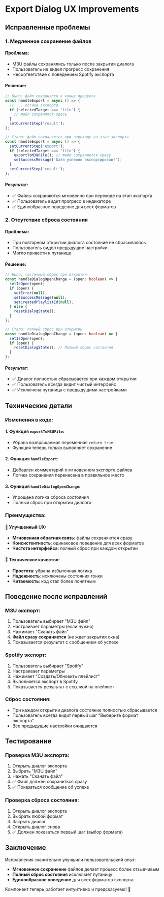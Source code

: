 # Export Dialog UX Improvements

## Исправленные проблемы

### 1. Медленное сохранение файлов

#### Проблема:
- M3U файлы сохранялись только после закрытия диалога
- Пользователь не видел прогресс сохранения
- Несоответствие с поведением Spotify экспорта

#### Решение:
```typescript
// Было: файл сохранялся в конце процесса
const handleExport = async () => {
  // ... логика экспорта
  if (selectedTarget === 'file') {
    // Файл сохранялся здесь
  }
  setCurrentStep('result');
};

// Стало: файл сохраняется при переходе на этап экспорта
const handleExport = async () => {
  setCurrentStep('export');
  if (selectedTarget === 'file') {
    exportToM3UFile(); // Файл сохраняется сразу
    setSuccessMessage('Файл успешно экспортирован!');
  }
  setCurrentStep('result');
};
```

#### Результат:
- ✅ Файлы сохраняются мгновенно при переходе на этап экспорта
- ✅ Пользователь видит прогресс в индикаторе
- ✅ Единообразное поведение для всех форматов

### 2. Отсутствие сброса состояния

#### Проблема:
- При повторном открытии диалога состояние не сбрасывалось
- Пользователь видел предыдущие настройки
- Могло привести к путанице

#### Решение:
```typescript
// Было: частичный сброс при открытии
const handleDialogOpenChange = (open: boolean) => {
  setIsOpen(open);
  if (open) {
    setError(null);
    setSuccessMessage(null);
    setCreatedPlaylistId(null);
  } else {
    resetDialogState();
  }
};

// Стало: полный сброс при открытии
const handleDialogOpenChange = (open: boolean) => {
  setIsOpen(open);
  if (open) {
    resetDialogState(); // Полный сброс состояния
  }
};
```

#### Результат:
- ✅ Диалог полностью сбрасывается при каждом открытии
- ✅ Пользователь всегда видит чистый интерфейс
- ✅ Исключена путаница с предыдущими настройками

## Технические детали

### Изменения в коде:

#### 1. Функция `exportToM3UFile`:
- Убрана возвращаемая переменная `return true`
- Функция теперь только выполняет сохранение

#### 2. Функция `handleExport`:
- Добавлен комментарий о мгновенном экспорте файлов
- Логика сохранения перенесена в правильное место

#### 3. Функция `handleDialogOpenChange`:
- Упрощена логика сброса состояния
- Полный сброс при открытии диалога

### Преимущества:

#### 🚀 Улучшенный UX:
- **Мгновенная обратная связь**: файлы сохраняются сразу
- **Консистентность**: одинаковое поведение для всех форматов
- **Чистота интерфейса**: полный сброс при каждом открытии

#### 🔧 Техническое качество:
- **Простота**: убрана избыточная логика
- **Надежность**: исключены состояния гонки
- **Читаемость**: код стал более понятным

## Поведение после исправлений

### M3U экспорт:
1. Пользователь выбирает "M3U файл"
2. Настраивает параметры (если нужно)
3. Нажимает "Скачать файл"
4. **Файл сразу сохраняется** (не ждет закрытия окна)
5. Показывается результат с сообщением об успехе

### Spotify экспорт:
1. Пользователь выбирает "Spotify"
2. Настраивает параметры
3. Нажимает "Создать/Обновить плейлист"
4. Выполняется экспорт в Spotify
5. Показывается результат с ссылкой на плейлист

### Сброс состояния:
- При каждом открытии диалога состояние полностью сбрасывается
- Пользователь всегда видит первый шаг "Выберите формат экспорта"
- Все предыдущие настройки очищаются

## Тестирование

### Проверка M3U экспорта:
1. Открыть диалог экспорта
2. Выбрать "M3U файл"
3. Нажать "Скачать файл"
4. ✅ Файл должен сохраниться сразу
5. ✅ Показаться сообщение об успехе

### Проверка сброса состояния:
1. Открыть диалог экспорта
2. Выбрать любой формат
3. Закрыть диалог
4. Открыть диалог снова
5. ✅ Должен показаться первый шаг (выбор формата)

## Заключение

Исправления значительно улучшили пользовательский опыт:

- **Мгновенное сохранение** файлов делает процесс более отзывчивым
- **Полный сброс состояния** исключает путаницу
- **Единообразное поведение** для всех форматов экспорта

Компонент теперь работает интуитивно и предсказуемо! 🎉 